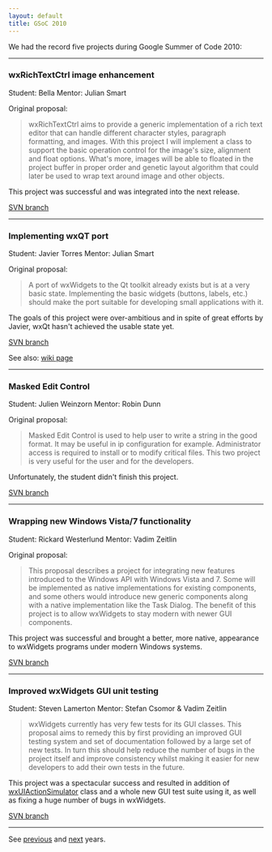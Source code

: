 ```yaml
---
layout: default
title: GSoC 2010
---
```


We had the record five projects during Google Summer of Code 2010:

----

### wxRichTextCtrl image enhancement
Student: Bella
Mentor: Julian Smart

Original proposal:

> wxRichTextCtrl aims to provide a generic implementation of a rich text editor
> that can handle different character styles, paragraph formatting, and images.
> With this project I will implement a class to support the basic operation
> control for the image's size, alignment and float options. What's more,
> images will be able to floated in the project buffer in proper order and
> genetic layout algorithm that could later be used to wrap text around image
> and other objects.

This project was successful and was integrated into the next release.

[SVN branch](http://trac.wxwidgets.org/browser/wxWidgets/branches/SOC2010_RTC_IMAGES)

----

### Implementing wxQT port
Student: Javier Torres
Mentor: Julian Smart

Original proposal:

> A port of wxWidgets to the Qt toolkit already exists but is at a very basic
> state. Implementing the basic widgets (buttons, labels, etc.) should make the
> port suitable for developing small applications with it.

The goals of this project were over-ambitious and in spite of great efforts by
Javier, wxQt hasn't achieved the usable state yet.

[SVN branch](http://trac.wxwidgets.org/browser/wxWidgets/branches/wxQT)

See also: [wiki page](http://wiki.wxwidgets.org/WxQt)

----

### Masked Edit Control
Student: Julien Weinzorn
Mentor: Robin Dunn

Original proposal:

> Masked Edit Control is used to help user to write a string in the good
> format. It may be useful in ip configuration for example. Administrator
> access is required to install or to modify critical files. This two project
> is very useful for the user and for the developers.

Unfortunately, the student didn't finish this project.

[SVN branch](http://trac.wxwidgets.org/browser/wxWidgets/branches/SOC2010_MASKED_CTRL)

----

### Wrapping new Windows Vista/7 functionality
Student: Rickard Westerlund
Mentor: Vadim Zeitlin

Original proposal:

> This proposal describes a project for integrating new features introduced to
> the Windows API with Windows Vista and 7. Some will be implemented as native
> implementations for existing components, and some others would introduce new
> generic components along with a native implementation like the Task Dialog.
> The benefit of this project is to allow wxWidgets to stay modern with newer
> GUI components.

This project was successful and brought a better, more native, appearance to
wxWidgets programs under modern Windows systems.

[SVN branch](http://trac.wxwidgets.org/browser/wxWidgets/branches/SOC2010_WIN7_UI)

----

### Improved wxWidgets GUI unit testing
Student: Steven Lamerton
Mentor: Stefan Csomor & Vadim Zeitlin

> wxWidgets currently has very few tests for its GUI classes. This proposal
> aims to remedy this by first providing an improved GUI testing system and set
> of documentation followed by a large set of new tests. In turn this should
> help reduce the number of bugs in the project itself and improve consistency
> whilst making it easier for new developers to add their own tests in the
> future.

This project was a spectacular success and resulted in addition of
[wxUIActionSimulator](http://docs.wxwidgets.org/trunk/classwx_u_i_action_simulator.html)
class and a whole new GUI test suite using it, as well as fixing a huge number
of bugs in wxWidgets.

[SVN branch](http://trac.wxwidgets.org/browser/wxWidgets/branches/SOC2010_GUI_TEST)

----

See [previous](../2009/) and [next](../2011/) years.
